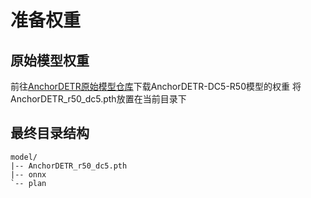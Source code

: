 # 准备权重

## 原始模型权重
前往[AnchorDETR原始模型仓库](https://github.com/megvii-research/AnchorDETR)下载AnchorDETR-DC5-R50模型的权重
将AnchorDETR_r50_dc5.pth放置在当前目录下

## 最终目录结构
```
model/
|-- AnchorDETR_r50_dc5.pth
|-- onnx
`-- plan
```